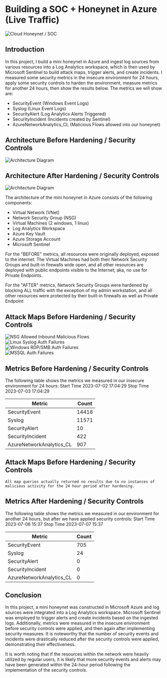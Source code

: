 # Building a SOC + Honeynet in Azure (Live Traffic)
![Cloud Honeynet / SOC](https://i.imgur.com/ZWxe03e.jpg)

## Introduction

In this project, I build a mini honeynet in Azure and ingest log sources from various resources into a Log Analytics workspace, which is then used by Microsoft Sentinel to build attack maps, trigger alerts, and create incidents. I measured some security metrics in the insecure environment for 24 hours, apply some security controls to harden the environment, measure metrics for another 24 hours, then show the results below. The metrics we will show are:

- SecurityEvent (Windows Event Logs)
- Syslog (Linux Event Logs)
- SecurityAlert (Log Analytics Alerts Triggered)
- SecurityIncident (Incidents created by Sentinel)
- AzureNetworkAnalytics_CL (Malicious Flows allowed into our honeynet)

## Architecture Before Hardening / Security Controls
![Architecture Diagram](https://i.imgur.com/aBDwnKb.jpg)

## Architecture After Hardening / Security Controls
![Architecture Diagram](https://i.imgur.com/YQNa9Pp.jpg)

The architecture of the mini honeynet in Azure consists of the following components:

- Virtual Network (VNet)
- Network Security Group (NSG)
- Virtual Machines (2 windows, 1 linux)
- Log Analytics Workspace
- Azure Key Vault
- Azure Storage Account
- Microsoft Sentinel

For the "BEFORE" metrics, all resources were originally deployed, exposed to the internet. The Virtual Machines had both their Network Security Groups and built-in firewalls wide open, and all other resources are deployed with public endpoints visible to the Internet; aka, no use for Private Endpoints.

For the "AFTER" metrics, Network Security Groups were hardened by blocking ALL traffic with the exception of my admin workstation, and all other resources were protected by their built-in firewalls as well as Private Endpoint

## Attack Maps Before Hardening / Security Controls
![NSG Allowed Inbound Malicious Flows](https://github.com/ChanooKim/Azure-SOC/assets/87055300/ef283c7c-1b96-48e8-a4aa-0c89dc1c5ce5)<br>
![Linux Syslog Auth Failures](https://github.com/ChanooKim/Azure-SOC/assets/87055300/efbec427-bfa7-4401-8b0c-0d9c8ee065bf)<br>
![Windows RDP/SMB Auth Failures](https://github.com/ChanooKim/Azure-SOC/assets/87055300/081ebf58-02fa-4147-89b0-868807e9717f)<br>
![MSSQL Auth Failures](https://github.com/ChanooKim/Azure-SOC/assets/87055300/13d952a5-a74c-4a34-a6ea-e36296bf4a8f)<br>

## Metrics Before Hardening / Security Controls

The following table shows the metrics we measured in our insecure environment for 24 hours:
Start Time 2023-07-02 17:04:29
Stop Time 2023-07-03 17:04:29

| Metric                   | Count
| ------------------------ | -----
| SecurityEvent            | 14418
| Syslog                   | 11571
| SecurityAlert            | 10
| SecurityIncident         | 422
| AzureNetworkAnalytics_CL | 907

## Attack Maps Before Hardening / Security Controls

```All map queries actually returned no results due to no instances of malicious activity for the 24 hour period after hardening.```

## Metrics After Hardening / Security Controls

The following table shows the metrics we measured in our environment for another 24 hours, but after we have applied security controls:
Start Time 2023-07-06 15:37
Stop Time	2023-07-07 15:37

| Metric                   | Count
| ------------------------ | -----
| SecurityEvent            | 705
| Syslog                   | 24
| SecurityAlert            | 0
| SecurityIncident         | 0
| AzureNetworkAnalytics_CL | 0

## Conclusion

In this project, a mini honeynet was constructed in Microsoft Azure and log sources were integrated into a Log Analytics workspace. Microsoft Sentinel was employed to trigger alerts and create incidents based on the ingested logs. Additionally, metrics were measured in the insecure environment before security controls were applied, and then again after implementing security measures. It is noteworthy that the number of security events and incidents were drastically reduced after the security controls were applied, demonstrating their effectiveness.

It is worth noting that if the resources within the network were heavily utilized by regular users, it is likely that more security events and alerts may have been generated within the 24-hour period following the implementation of the security controls.
